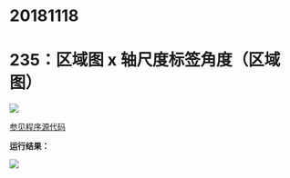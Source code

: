 # 20181118

# 235：区域图 x 轴尺度标签角度（区域图）

<img src="http://image.renkaigis.com/keepcoding/2018111801.png">

<a href="https://github.com/renkaigis/KeepCoding/tree/master/2018/11/18" target="_blank">参见程序源代码</a>

**运行结果：**

<img src="http://image.renkaigis.com/keepcoding/2018111802.png">